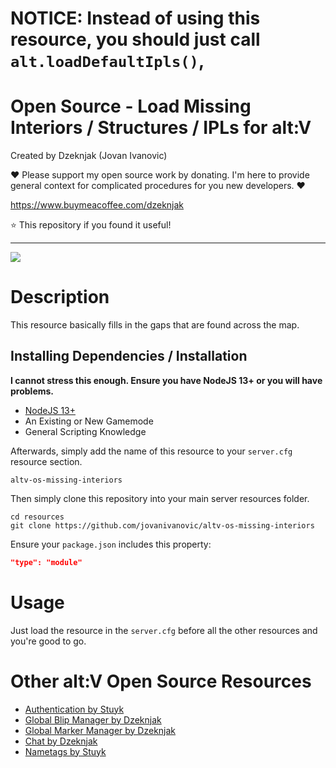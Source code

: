 # NOTICE: Instead of using this resource, you should just call `alt.loadDefaultIpls()`,

# Open Source - Load Missing Interiors / Structures / IPLs for alt:V

Created by Dzeknjak (Jovan Ivanovic)

❤️ Please support my open source work by donating. I'm here to provide general context for complicated procedures for you new developers. ❤️

https://www.buymeacoffee.com/dzeknjak

⭐ This repository if you found it useful!

---

![](https://i.imgur.com/YA9XReI.png)

# Description

This resource basically fills in the gaps that are found across the map.

## Installing Dependencies / Installation

**I cannot stress this enough. Ensure you have NodeJS 13+ or you will have problems.**

-   [NodeJS 13+](https://nodejs.org/en/download/current/)
-   An Existing or New Gamemode
-   General Scripting Knowledge

Afterwards, simply add the name of this resource to your `server.cfg` resource section.

`altv-os-missing-interiors`

Then simply clone this repository into your main server resources folder.

```
cd resources
git clone https://github.com/jovanivanovic/altv-os-missing-interiors
```

Ensure your `package.json` includes this property:

```json
"type": "module"
```

# Usage

Just load the resource in the `server.cfg` before all the other resources and you're good to go.

# Other alt:V Open Source Resources

-   [Authentication by Stuyk](https://github.com/Stuyk/altv-os-auth)
-   [Global Blip Manager by Dzeknjak](https://github.com/jovanivanovic/altv-os-global-blip-manager)
-   [Global Marker Manager by Dzeknjak](https://github.com/jovanivanovic/altv-os-global-marker-manager)
-   [Chat by Dzeknjak](https://github.com/jovanivanovic/altv-os-chat)
-   [Nametags by Stuyk](https://github.com/Stuyk/altv-os-nametags)
